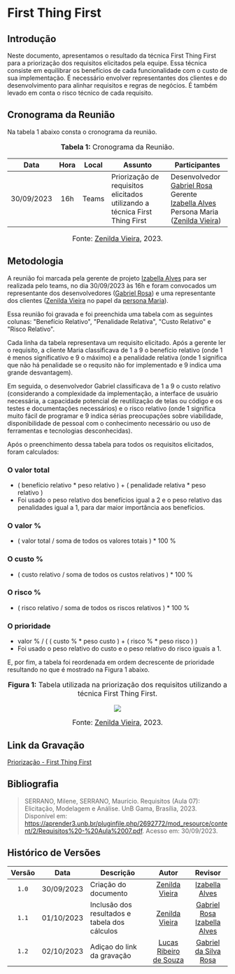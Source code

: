 # First Thing First

## Introdução

Neste documento, apresentamos o resultado da técnica First Thing First para a priorização dos requisitos elicitados pela equipe. Essa técnica consiste em equilibrar os benefícios de cada funcionalidade com o custo de sua implementação. É necessário envolver representantes dos clientes e do desenvolvimento para alinhar requisitos e regras de negócios. É também levado em conta o risco técnico de cada requisito.

## Cronograma da Reunião

Na tabela 1 abaixo consta o cronograma da reunião.

<div align="center">
<font size="3"><p style="text-align: center"><b>Tabela 1:</b> Cronograma da Reunião.</p></font>
</div>

| Data | Hora | Local | Assunto | Participantes |
| :--: | :--: | :---: | ------- | ------------ |
| 30/09/2023 | 16h | Teams | Priorização de requisitos elicitados utilizando a técnica First Thing First | Desenvolvedor [Gabriel Rosa](https://github.com/gabrielrosa09) <br> Gerente [Izabella Alves](https://github.com/izabellaalves) <br> Persona Maria ([Zenilda Vieira](https://github.com/zenildavieira))

<div align="center">
<font size="3"><p style="text-align: center">Fonte: <a href="https://github.com/zenildavieira">Zenilda Vieira</a>, 2023.</p></font>
</div>

## Metodologia

A reunião foi marcada pela gerente de projeto [Izabella Alves](https://github.com/izabellaalves) para ser realizada pelo teams, no dia 30/09/2023 às 16h e foram convocados um representante dos desenvolvedores ([Gabriel Rosa](https://github.com/gabrielrosa09)) e uma representante dos clientes ([Zenilda Vieira](https://github.com/zenildavieira) no papel da [persona Maria](https://github.com/Requisitos-de-Software/2023.2-Economia-DF/blob/main/docs/elicitacao/personas.md)).

Essa reunião foi gravada e foi preenchida uma tabela com as seguintes colunas: "Benefício Relativo", "Penalidade Relativa", "Custo Relativo" e "Risco Relativo".

Cada linha da tabela representava um requisito elicitado. Após a gerente ler o requisito, a cliente Maria classificava de 1 a 9 o benefício relativo (onde 1 é menos significativo e 9 o máximo) e a penalidade relativa (onde 1 significa que não há penalidade se o requsito não for implementado e 9 indica uma grande desvantagem). 

Em seguida, o desenvolvedor Gabriel classificava de 1 a 9 o custo relativo (considerando a complexidade da implementação, a interface de usuário necessária, a capacidade potencial de reutilização de telas ou código e os testes e documentações necessários) e o risco relativo (onde 1 significa muito fácil de programar e 9 indica sérias preocupações sobre viabilidade, disponibilidade de pessoal com o conhecimento necessário ou uso de ferramentas e tecnologias desconhecidas).

Após o preenchimento dessa tabela para todos os requisitos elicitados, foram calculados:

### O valor total

- ( benefício relativo * peso relativo ) + ( penalidade relativa * peso relativo )
- Foi usado o peso relativo dos benefícios igual a 2 e o peso relativo das penalidades igual a 1, para dar maior importância aos benefícios.

### O valor %

- ( valor total / soma de todos os valores totais ) * 100 %

### O custo %

- ( custo relativo / soma de todos os custos relativos ) * 100 %

### O risco %

- ( risco relativo / soma de todos os riscos relativos ) * 100 %

### O prioridade

- valor % / ( ( custo % * peso custo ) +  ( risco % * peso risco ) )
- Foi usado o peso relativo do custo e o peso relativo do risco iguais a 1.

E, por fim, a tabela foi reordenada em ordem decrescente de prioridade resultando no que é mostrado na Figura 1 abaixo.

<div align="center">
<font size="3"><p style="text-align: center"><b>Figura 1:</b> Tabela utilizada na priorização dos requisitos utilizando a técnica First Thing First.</p></font>

<img src="https://github.com/Requisitos-de-Software/2023.2-Economia-DF/blob/main/docs/imagens/tabela-first-thing-first.png?raw=true">

<font size="3"><p style="text-align: center">Fonte: <a href="https://github.com/zenildavieira">Zenilda Vieira</a>, 2023.</p></font>
</div>

## Link da Gravação

[Priorização - First Thing First](https://youtu.be/bedI9YdRKF8)

## Bibliografia

> SERRANO, Milene, SERRANO, Maurício. Requisitos (Aula 07): Elicitação, Modelagem e Análise. UnB Gama, Brasília, 2023. Disponível em: <https://aprender3.unb.br/pluginfile.php/2692772/mod_resource/content/2/Requisitos%20-%20Aula%2007.pdf>. Acesso em: 30/09/2023.

## Histórico de Versões

| Versão | Data       | Descrição            | Autor                                                      | Revisor                                     |
| :----: | ---------- | -------------------- | :--------------------------------------------------------: | :-----------------------------------------: |
| `1.0`  | 30/09/2023 | Criação do documento | [Zenilda Vieira](https://github.com/zenildavieira) | [Izabella Alves](https://github.com/izabellaalves) |
| `1.1`  | 01/10/2023 | Inclusão dos resultados e tabela dos cálculos | [Zenilda Vieira](https://github.com/zenildavieira) | [Gabriel Rosa](https://github.com/gabrielrosa09) <br> [Izabella Alves](https://github.com/izabellaalves) |
| `1.2`  | 02/10/2023 | Adiçao do link da gravação | [Lucas Ribeiro de Souza](https://github.com/lucassouzs) | [Gabriel da Silva Rosa](https://github.com/gabrielrosa09) |
